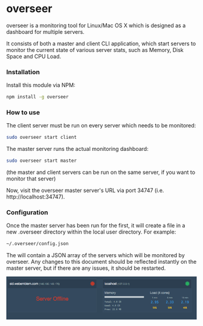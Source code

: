overseer
========

overseer is a monitoring tool for Linux/Mac OS X which is designed as a dashboard for multiple servers.

It consists of both a master and client CLI application, which start servers to monitor the current state of various
server stats, such as Memory, Disk Space and CPU Load.

### Installation

Install this module via NPM:

```bash
npm install -g overseer
```

### How to use

The client server must be run on every server which needs to be monitored:

```bash
sudo overseer start client
```

The master server runs the actual monitoring dashboard:

```bash
sudo overseer start master
```

(the master and client servers can be run on the same server, if you want to monitor that server)

Now, visit the overseer master server's URL via port 34747 (i.e. http://localhost:34747).

### Configuration

Once the master server has been run for the first, it will create a file in a new .overseer directory within the local user directory. For example:

```bash
~/.overseer/config.json
```

The will contain a JSON array of the servers which will be monitored by overseer. Any changes to this document should be reflected instantly on the master server, but if there are any issues, it should be restarted.

![Example](https://github.com/earthly/overseer/blob/master/docs/screenshots/example-master.png "Example setup")

